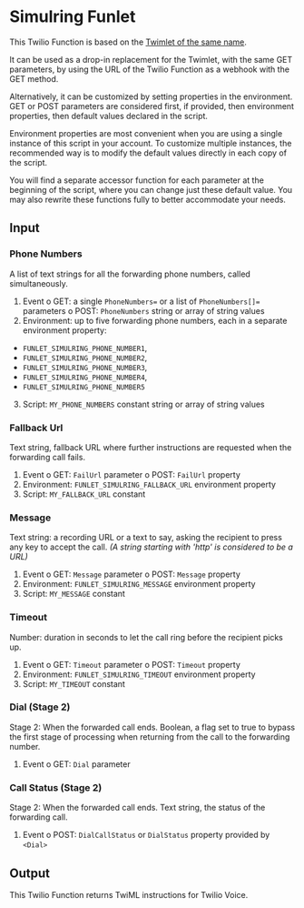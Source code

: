# Simulring Funlet

This Twilio Function is based on the [Twimlet of the same name][twimlet].

[twimlet]: https://www.twilio.com/labs/twimlets/simulring

It can be used as a drop-in replacement for the Twimlet, with the
same GET parameters, by using the URL of the Twilio Function as
a webhook with the GET method.

Alternatively, it can be customized by setting properties in the
environment. GET or POST parameters are considered first, if provided,
then environment properties, then default values declared in the script.

Environment properties are most convenient when you are using a single
instance of this script in your account. To customize multiple instances,
the recommended way is to modify the default values directly in each copy
of the script.

You will find a separate accessor function for each parameter at the
beginning of the script, where you can change just these default value.
You may also rewrite these functions fully to better accommodate your needs.

## Input

### Phone Numbers

A list of text strings for all the forwarding phone numbers,
called simultaneously.

1. Event
  o GET: a single `PhoneNumbers=` or a list of `PhoneNumbers[]=` parameters
  o POST: `PhoneNumbers` string or array of string values
2. Environment: up to five forwarding phone numbers,
  each in a separate environment property:
  - `FUNLET_SIMULRING_PHONE_NUMBER1`,
  - `FUNLET_SIMULRING_PHONE_NUMBER2`,
  - `FUNLET_SIMULRING_PHONE_NUMBER3`,
  - `FUNLET_SIMULRING_PHONE_NUMBER4`,
  - `FUNLET_SIMULRING_PHONE_NUMBER5`
3. Script: `MY_PHONE_NUMBERS` constant string or array of string values

### Fallback Url

Text string, fallback URL where further instructions are requested
when the forwarding call fails.

1. Event
  o GET: `FailUrl` parameter
  o POST: `FailUrl` property
2. Environment: `FUNLET_SIMULRING_FALLBACK_URL` environment property
3. Script: `MY_FALLBACK_URL` constant

### Message

Text string: a recording URL or a text to say,
asking the recipient to press any key to accept the call.
*(A string starting with 'http' is considered to be a URL)*

1. Event
  o GET: `Message` parameter
  o POST: `Message` property
2. Environment: `FUNLET_SIMULRING_MESSAGE` environment property
3. Script: `MY_MESSAGE` constant

### Timeout

Number: duration in seconds to let the call ring before the recipient picks up.

1. Event
  o GET: `Timeout` parameter
  o POST:  `Timeout` property
2. Environment: `FUNLET_SIMULRING_TIMEOUT` environment property
3. Script: `MY_TIMEOUT` constant

### Dial (Stage 2)

Stage 2: When the forwarded call ends.
Boolean, a flag set to true to bypass the first stage of processing
when returning from the call to the forwarding number.

1. Event
  o GET: `Dial` parameter

### Call Status (Stage 2)

Stage 2: When the forwarded call ends.
Text string, the status of the forwarding call.

1. Event
  o POST: `DialCallStatus` or `DialStatus` property provided by `<Dial>`

## Output

This Twilio Function returns TwiML instructions for Twilio Voice.
